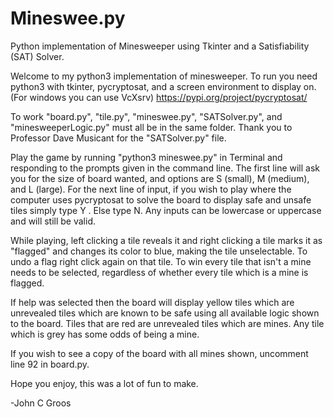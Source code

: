 # Mineswee.py
Python implementation of Minesweeper using Tkinter and a Satisfiability (SAT) Solver.

Welcome to my python3 implementation of minesweeper. To run you need python3 with
tkinter, pycryptosat, and a screen environment to display on. (For windows you can use VcXsrv)
https://pypi.org/project/pycryptosat/

To work "board.py", "tile.py", "mineswee.py", "SATSolver.py", and "minesweeperLogic.py" must all be in the same folder. Thank you to Professor Dave Musicant for the "SATSolver.py" file. 

Play the game by running "python3 mineswee.py" in Terminal and responding to the prompts given in the command line.
The first line will ask you for the size of board wanted, and options are S (small), M (medium), and L (large).
For the next line of input, if you wish to play where the computer uses pycryptosat to solve the board to display safe and unsafe tiles simply type Y . Else type N.
Any inputs can be lowercase or uppercase and will still be valid.

While playing, left clicking a tile reveals it and right clicking a tile marks it as "flagged" and changes its color to blue, making the tile unselectable. To undo a flag right click again on that tile. To win every tile that isn't a mine needs to be selected, regardless of whether every tile which is a mine is flagged.

If help was selected then the board will display yellow tiles which are unrevealed tiles which are known to be safe using all available logic shown to the board. Tiles that are red are unrevealed tiles which are mines. Any tile which is grey has some odds of being a mine.

If you wish to see a copy of the board with all mines shown, uncomment line 92 in board.py.

Hope you enjoy, this was a lot of fun to make.

-John C Groos
